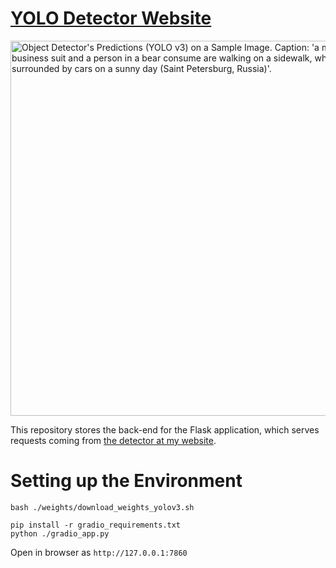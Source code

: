 # [YOLO Detector Website](https://v-iashin.github.io/detector)

<img src="https://github.com/v-iashin/v-iashin.github.io/raw/master/images/typical_russian_day_res.jpeg" alt="Object Detector's Predictions (YOLO v3) on a Sample Image. Caption: 'a man in a business suit and a person in a bear consume are walking on a sidewalk, which is surrounded by cars on a sunny day (Saint Petersburg, Russia)'." width="600">

This repository stores the back-end for the Flask application, which serves requests coming from [the detector at my website](https://v-iashin.github.io/detector).

# Setting up the Environment
```
bash ./weights/download_weights_yolov3.sh

pip install -r gradio_requirements.txt
python ./gradio_app.py
```
Open in browser as `http://127.0.0.1:7860`
